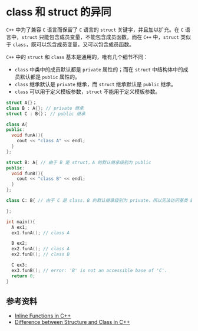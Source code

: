 # class 和 struct 的异同

`C++` 中为了兼容 `C` 语言而保留了 `C` 语言的 `struct` 关键字，并且加以扩充。在 `C` 语言中，`struct` 只能包含成员变量，不能包含成员函数。而在 `C++` 中，`struct` 类似于 `class`，既可以包含成员变量，又可以包含成员函数。

`C++` 中的 `struct` 和 `class` 基本是通用的，唯有几个细节不同：

- `class` 中类中的成员默认都是 `private` 属性的；而在 `struct` 中结构体中的成员默认都是 `public` 属性的。
- `class` 继承默认是 `private` 继承，而 `struct` 继承默认是 `public` 继承。
- `class` 可以用于定义模板参数，`struct` 不能用于定义模板参数。

```cpp
struct A{}；
class B : A{}; // private 继承 
struct C : B{}； // public 继承
```

```cpp
class A{
public:
  void funA(){
    cout << "class A" << endl;
  }
};

struct B: A{ // 由于 B 是 struct，A 的默认继承级别为 public
public:
  void funB(){
    cout << "class B" << endl;
  }
};

class C: B{ // 由于 C 是 class，B 的默认继承级别为 private，所以无法访问基类 B 中的 printB 函数

};

int main(){
  A ex1;
  ex1.funA(); // class A

  B ex2;
  ex2.funA(); // class A
  ex2.funB(); // class B

  C ex3;
  ex3.funB(); // error: 'B' is not an accessible base of 'C'.
  return 0;
}
```

## 参考资料

- [Inline Functions in C++](https://www.ibm.com/docs/en/zos/2.3.0?topic=only-classes-structures-c)
- [Difference between Structure and Class in C++](https://www.javatpoint.com/structure-vs-class-in-cpp)
